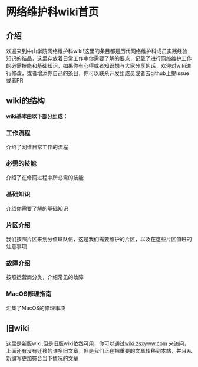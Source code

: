 # 网络维护科wiki首页
## 介绍
欢迎来到中山学院网络维护科wiki!这里的条目都是历代网络维护科成员实践经验知识的结晶，这里存放着日常工作中你需要了解的要点，记载了进行网络维护工作的必需技能和基础知识，如果你有心得或者知识想与大家分享的话，欢迎对wiki进行修改，或者增添你自己的条目，你可以联系开发组成员或者去github上提issue或者PR
## wiki的结构
**wiki基本由以下部分组成：**
### 工作流程
介绍了网维日常工作的流程
###   必需的技能
介绍了在修网过程中所必需的技能
### 基础知识
介绍你需要了解的基础知识
### 片区介绍
我们按照片区来划分值班队伍，这是我们需要维护的片区，以及在这些片区值班的注意事项
### 故障介绍
按照运营商分类，介绍常见的故障
### MacOS修理指南
汇集了MacOS的修理事项
## 旧wiki
这里是新版wiki,但是旧版wiki依然可用，你可以通过[wiki.zsxyww.com](https://wiki.zsxyww.com) 来访问，上面还有没有迁移的许多旧文章，但是我们正在把重要的文章转移到本站，并且从新编写更加符合当下情况的文章
